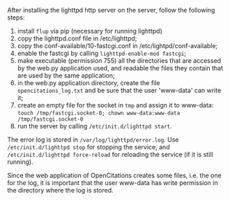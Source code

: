 After installing the lighttpd http server on the server, follow the following steps:

1. install `flup` via pip (necessary for running lighttpd)
1. copy the lighttpd.conf file in /etc/lighttpd;
1. copy the conf-available/10-fastcgi.conf in /etc/lightpd/conf-available;
1. enable the fastcgi by calling `lighttpd-enable-mod fastcgi`;
1. make executable (permission 755) all the directories that are accessed by the web.py application used, and readable the files they contain that are used by the same application;
1. in the web.py application directory, create the file `opencitations_log.txt` and be sure that the user 'www-data' can write it;
1. create an empty file for the socket in `tmp` and assign it to www-data: `touch /tmp/fastcgi.socket-0; chown www-data:www-data /tmp/fastcgi.socket-0`
1. run the server by calling `/etc/init.d/lighttpd start`.

The error log is stored in `/var/log/lighttpd/error.log`. Use `/etc/init.d/lighttpd stop` for stopping the service, and `/etc/init.d/lighttpd force-reload` for reloading the service (if it is still running).

Since the web application of OpenCitations creates some files, i.e. the one for the log, it is important that the user www-data has write permission in the directory where the log is stored.